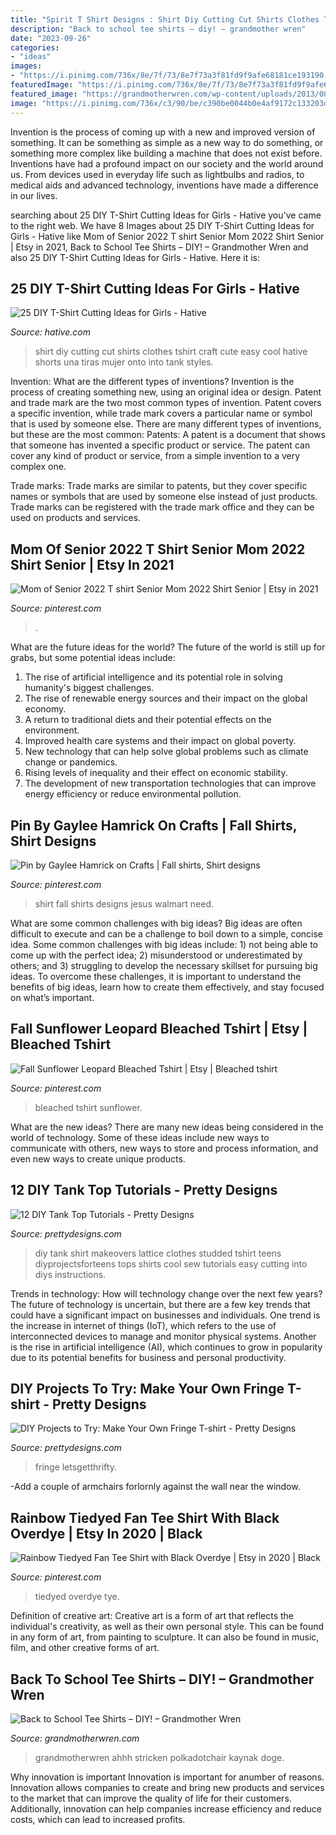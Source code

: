 ```yaml
---
title: "Spirit T Shirt Designs : Shirt Diy Cutting Cut Shirts Clothes Tshirt Craft Cute Easy Cool Hative Shorts Una Tiras Mujer Onto Into Tank Styles"
description: "Back to school tee shirts – diy! – grandmother wren"
date: "2023-09-26"
categories:
- "ideas"
images:
- "https://i.pinimg.com/736x/8e/7f/73/8e7f73a3f81fd9f9afe68181ce193190.jpg"
featuredImage: "https://i.pinimg.com/736x/8e/7f/73/8e7f73a3f81fd9f9afe68181ce193190.jpg"
featured_image: "https://grandmotherwren.com/wp-content/uploads/2013/08/diy-t-shirt-ideas.jpg"
image: "https://i.pinimg.com/736x/c3/90/be/c390be0044b0e4af9172c133203db157.jpg"
---
```



Invention is the process of coming up with a new and improved version of something. It can be something as simple as a new way to do something, or something more complex like building a machine that does not exist before. Inventions have had a profound impact on our society and the world around us. From devices used in everyday life such as lightbulbs and radios, to medical aids and advanced technology, inventions have made a difference in our lives.

	

		
searching about 25 DIY T-Shirt Cutting Ideas for Girls - Hative you've came to the right web. We have 8 Images about 25 DIY T-Shirt Cutting Ideas for Girls - Hative like Mom of Senior 2022 T shirt Senior Mom 2022 Shirt Senior | Etsy in 2021, Back to School Tee Shirts – DIY! – Grandmother Wren and also 25 DIY T-Shirt Cutting Ideas for Girls - Hative. Here it is:
		
    
## 25 DIY T-Shirt Cutting Ideas For Girls - Hative

<img loading=lazy src="https://hative.com/wp-content/uploads/2014/11/diy-tshirt-cutting-ideas/6-diy-t-shirt-cut.jpg" onerror="this.onerror=null;this.src='https://tse1.mm.bing.net/th?id=OIP.LKENo5dvJ1UqMeAzSbX3vQHaLH&amp;pid=15.1';" alt="25 DIY T-Shirt Cutting Ideas for Girls - Hative">

_Source: hative.com_

>shirt diy cutting cut shirts clothes tshirt craft cute easy cool hative shorts una tiras mujer onto into tank styles. 

	

Invention: What are the different types of inventions?
Invention is the process of creating something new, using an original idea or design. Patent and trade mark are the two most common types of invention. Patent covers a specific invention, while trade mark covers a particular name or symbol that is used by someone else. There are many different types of inventions, but these are the most common:
Patents: A patent is a document that shows that someone has invented a specific product or service. The patent can cover any kind of product or service, from a simple invention to a very complex one.

Trade marks: Trade marks are similar to patents, but they cover specific names or symbols that are used by someone else instead of just products. Trade marks can be registered with the trade mark office and they can be used on products and services.

    
## Mom Of Senior 2022 T Shirt Senior Mom 2022 Shirt Senior | Etsy In 2021

<img loading=lazy src="https://i.pinimg.com/736x/8e/7f/73/8e7f73a3f81fd9f9afe68181ce193190.jpg" onerror="this.onerror=null;this.src='https://tse2.mm.bing.net/th?id=OIP.4nY0_69xsugJugF52EKRRAHaJ3&amp;pid=15.1';" alt="Mom of Senior 2022 T shirt Senior Mom 2022 Shirt Senior | Etsy in 2021">

_Source: pinterest.com_

>. 

	

What are the future ideas for the world?
The future of the world is still up for grabs, but some potential ideas include: 
1. The rise of artificial intelligence and its potential role in solving humanity's biggest challenges. 
2. The rise of renewable energy sources and their impact on the global economy. 
3. A return to traditional diets and their potential effects on the environment. 
4. Improved health care systems and their impact on global poverty. 
5. New technology that can help solve global problems such as climate change or pandemics. 
6. Rising levels of inequality and their effect on economic stability. 
7. The development of new transportation technologies that can improve energy efficiency or reduce environmental pollution.

    
## Pin By Gaylee Hamrick On Crafts | Fall Shirts, Shirt Designs

<img loading=lazy src="https://i.pinimg.com/736x/c3/90/be/c390be0044b0e4af9172c133203db157.jpg" onerror="this.onerror=null;this.src='https://tse4.mm.bing.net/th?id=OIP.76bx-7iUsiCrefVNnXIw3AHaNK&amp;pid=15.1';" alt="Pin by Gaylee Hamrick on Crafts | Fall shirts, Shirt designs">

_Source: pinterest.com_

>shirt fall shirts designs jesus walmart need. 

	

What are some common challenges with big ideas?
Big ideas are often difficult to execute and can be a challenge to boil down to a simple, concise idea. Some common challenges with big ideas include: 1) not being able to come up with the perfect idea; 2) misunderstood or underestimated by others; and 3) struggling to develop the necessary skillset for pursuing big ideas. To overcome these challenges, it is important to understand the benefits of big ideas, learn how to create them effectively, and stay focused on what’s important.

    
## Fall Sunflower Leopard Bleached Tshirt | Etsy | Bleached Tshirt

<img loading=lazy src="https://i.pinimg.com/736x/f8/cb/a4/f8cba4b9d79ad77c5bd17631cea7e26b.jpg" onerror="this.onerror=null;this.src='https://tse1.mm.bing.net/th?id=OIP.YbMnwWjt66OPuC9Ec7d8iwHaJ3&amp;pid=15.1';" alt="Fall Sunflower Leopard Bleached Tshirt | Etsy | Bleached tshirt">

_Source: pinterest.com_

>bleached tshirt sunflower. 

	

What are the new ideas?
There are many new ideas being considered in the world of technology. Some of these ideas include new ways to communicate with others, new ways to store and process information, and even new ways to create unique products.

    
## 12 DIY Tank Top Tutorials - Pretty Designs

<img loading=lazy src="http://www.prettydesigns.com/wp-content/uploads/2014/04/Lattice-Tank.jpg" onerror="this.onerror=null;this.src='https://tse2.mm.bing.net/th?id=OIP.3TWxi9EjnRtcy6qJ__mMMwHaJ6&amp;pid=15.1';" alt="12 DIY Tank Top Tutorials - Pretty Designs">

_Source: prettydesigns.com_

>diy tank shirt makeovers lattice clothes studded tshirt teens diyprojectsforteens tops shirts cool sew tutorials easy cutting into diys instructions. 

	

Trends in technology: How will technology change over the next few years?
The future of technology is uncertain, but there are a few key trends that could have a significant impact on businesses and individuals. One trend is the increase in internet of things (IoT), which refers to the use of interconnected devices to manage and monitor physical systems. Another is the rise in artificial intelligence (AI), which continues to grow in popularity due to its potential benefits for business and personal productivity.

    
## DIY Projects To Try: Make Your Own Fringe T-shirt - Pretty Designs

<img loading=lazy src="https://www.prettydesigns.com/wp-content/uploads/2014/05/Rock-Tee.jpg" onerror="this.onerror=null;this.src='https://tse2.mm.bing.net/th?id=OIP.ZQA1HViOZDw0fckP6zLwqgHaGK&amp;pid=15.1';" alt="DIY Projects to Try: Make Your Own Fringe T-shirt - Pretty Designs">

_Source: prettydesigns.com_

>fringe letsgetthrifty. 

	

-Add a couple of armchairs forlornly against the wall near the window.

    
## Rainbow Tiedyed Fan Tee Shirt With Black Overdye | Etsy In 2020 | Black

<img loading=lazy src="https://i.pinimg.com/736x/e9/5c/a8/e95ca806f094f67d014502ddabc2c601.jpg" onerror="this.onerror=null;this.src='https://tse3.mm.bing.net/th?id=OIP.6gJiqd84odiU1VLbsHqRlwHaLI&amp;pid=15.1';" alt="Rainbow Tiedyed Fan Tee Shirt with Black Overdye | Etsy in 2020 | Black">

_Source: pinterest.com_

>tiedyed overdye tye. 

	

Definition of creative art:
Creative art is a form of art that reflects the individual's creativity, as well as their own personal style. This can be found in any form of art, from painting to sculpture. It can also be found in music, film, and other creative forms of art.

    
## Back To School Tee Shirts – DIY! – Grandmother Wren

<img loading=lazy src="https://grandmotherwren.com/wp-content/uploads/2013/08/diy-t-shirt-ideas.jpg" onerror="this.onerror=null;this.src='https://tse2.mm.bing.net/th?id=OIP.bz9w9ic2ToNln0JgxjH4FwHaKl&amp;pid=15.1';" alt="Back to School Tee Shirts – DIY! – Grandmother Wren">

_Source: grandmotherwren.com_

>grandmotherwren ahhh stricken polkadotchair kaynak doge. 

	

Why innovation is important
Innovation is important for anumber of reasons. Innovation allows companies to create and bring new products and services to the market that can improve the quality of life for their customers. Additionally, innovation can help companies increase efficiency and reduce costs, which can lead to increased profits.

